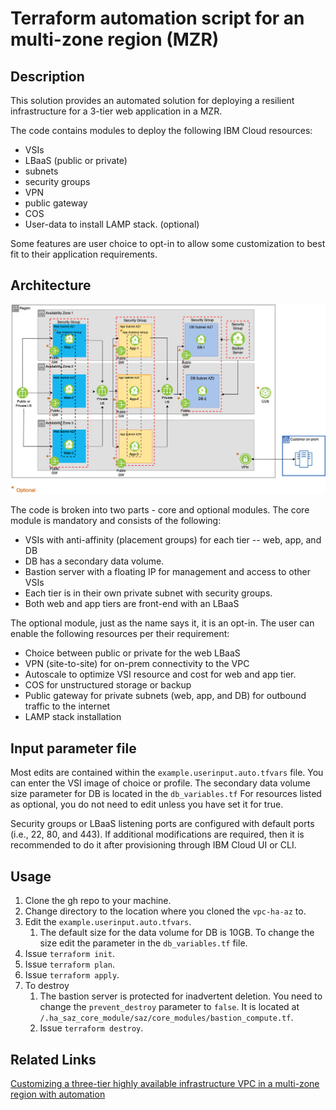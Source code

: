 # Terraform automation script for an multi-zone region (MZR)

## Description

This solution provides an automated solution for deploying a resilient infrastructure for a 3-tier web application in a MZR.

The code contains modules to deploy the following IBM Cloud resources:

- VSIs
- LBaaS (public or private)
- subnets
- security groups
- VPN
- public gateway
- COS
- User-data to install LAMP stack. (optional)

Some features are user choice to opt-in to allow some customization to best fit to their application requirements.

## Architecture

<img src = "./images/3-tier-app-with-autoscale-vpn-MZR-modularisation.png" width = 800>

The code is broken into two parts - core and optional modules. The core module is mandatory and consists of the following:

- VSIs with anti-affinity (placement groups) for each tier -- web, app, and DB
- DB has a secondary data volume.
- Bastion server with a floating IP for management and access to other VSIs
- Each tier is in their own private subnet with security groups.
- Both web and app tiers are front-end with an LBaaS

The optional module, just as the name says it, it is an opt-in. The user can enable the following resources per their requirement:

- Choice between public or private for the web LBaaS
- VPN (site-to-site) for on-prem connectivity to the VPC
- Autoscale to optimize VSI resource and cost for web and app tier.
- COS for unstructured storage or backup
- Public gateway for private subnets (web, app, and DB) for outbound traffic to the internet
- LAMP stack installation

## Input parameter file

Most edits are contained within the `example.userinput.auto.tfvars` file. You can enter the VSI image of choice or profile. The
secondary data volume size parameter for DB is located in the `db_variables.tf` For resources listed as optional, you do not need
to edit unless you have set it for true.

Security groups or LBaaS listening ports are configured with default ports (i.e., 22, 80, and 443). If additional modifications are
required, then it is recommended to do it after provisioning through IBM Cloud UI or CLI.

## Usage

1. Clone the gh repo to your machine.
2. Change directory to the location where you cloned the `vpc-ha-az` to.
3. Edit the `example.userinput.auto.tfvars`.
   1. The default size for the data volume for DB is 10GB. To change the size edit the parameter in the `db_variables.tf` file.
4. Issue `terraform init`.
5. Issue `terraform plan`.
6. Issue `terraform apply`.
7. To destroy
   1. The bastion server is protected for inadvertent deletion. You need to change the `prevent_destroy` parameter to `false`. It is located at `/.ha_saz_core_module/saz/core_modules/bastion_compute.tf`.
   2. Issue `terraform destroy`.

## Related Links

[Customizing a three-tier highly available infrastructure VPC in a multi-zone region with automation](https://cloud.ibm.com/docs/cloud-infrastructure?topic=cloud-infrastructure-create-three-tier-resilient-vpc-saz-modular&interface=terraform)
